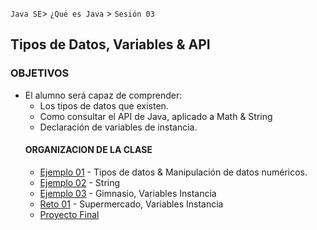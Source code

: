 

`Java SE`> `¿Qué es Java` > `Sesión 03`

## Tipos de Datos, Variables & API

### OBJETIVOS 

<ul>
  <li type= disc> El alumno será capaz de comprender: 
  <ul>
   <li> Los tipos de datos que existen.
   <li> Como consultar el API de Java, aplicado a Math & String
   <li> Declaración de variables de instancia.  
</ul>

#### ORGANIZACION DE LA CLASE 

- [Ejemplo 01](Ejemplo-01) - Tipos de datos & Manipulación de datos numéricos.
- [Ejemplo 02](Ejemplo-02) - String
- [Ejemplo 03](Ejemplo-03) -  Gimnasio, Variables Instancia
- [Reto 01](Reto-01) - Supermercado, Variables Instancia
- [Proyecto Final](Proyecto)
